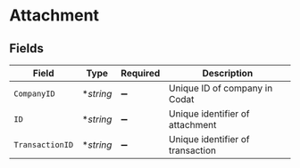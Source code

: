 # Attachment


## Fields

| Field                            | Type                             | Required                         | Description                      |
| -------------------------------- | -------------------------------- | -------------------------------- | -------------------------------- |
| `CompanyID`                      | **string*                        | :heavy_minus_sign:               | Unique ID of company in Codat    |
| `ID`                             | **string*                        | :heavy_minus_sign:               | Unique identifier of attachment  |
| `TransactionID`                  | **string*                        | :heavy_minus_sign:               | Unique identifier of transaction |